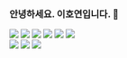 ### 안녕하세요. 이호연입니다. 👋

<div align="left">
<img src="https://img.shields.io/badge/Python-3776AB?style=flat&logo=python&logoColor=white" />
<img src="https://img.shields.io/badge/Pandas-150458?style=flat&logo=pandas&logoColor=white" />
<img src="https://img.shields.io/badge/Scikitlearn-F7931E?style=flat&logo=scikitlearn&logoColor=white" />
<img src="https://img.shields.io/badge/Oracle-F80000?style=flat&logo=oracle&logoColor=white" />
<img src="https://img.shields.io/badge/MySQL-4479A1?style=flat&logo=mysql&logoColor=white" />
<img src="https://img.shields.io/badge/Tableau-E97627?style=flat&logo=tableau&logoColor=white" />
</div>

<div align="left">
<img src="https://img.shields.io/badge/NaverBlog-03C75A?style=flat&logo=naver&logoColor=white" />
<img src="https://img.shields.io/badge/Velog-20C997?style=flat&logo=velog&logoColor=white" />
<img src="https://img.shields.io/badge/Notion-000000?style=flat&logo=notion&logoColor=white" />
</div>
